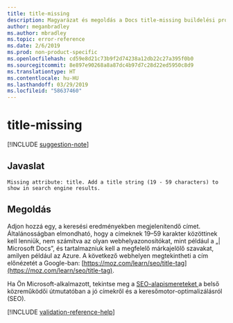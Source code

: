 ```yaml
---
title: title-missing
description: Magyarázat és megoldás a Docs title-missing buildelési problémájára
author: meganbradley
ms.author: mbradley
ms.topic: error-reference
ms.date: 2/6/2019
ms.prod: non-product-specific
ms.openlocfilehash: cd59e8d21c73b9f2d74238a12db22c27a395f0b0
ms.sourcegitcommit: 8e897e90268a8a87dc4b97d7c28d22ed5950c8d9
ms.translationtype: HT
ms.contentlocale: hu-HU
ms.lasthandoff: 03/29/2019
ms.locfileid: "58637460"
---
```

# <a name="title-missing"></a>title-missing

[!INCLUDE [suggestion-note](includes/suggestion-note.md)]

## <a name="suggestion"></a>Javaslat

`Missing attribute: title. Add a title string (19 - 59 characters) to show in search engine results.`

## <a name="resolution"></a>Megoldás

Adjon hozzá egy, a keresési eredményekben megjelenítendő címet. Általánosságban elmondható, hogy a címeknek 19–59 karakter közöttinek kell lenniük, nem számítva az olyan webhelyazonosítókat, mint például a „| Microsoft Docs”, és tartalmazniuk kell a megfelelő márkajelölő szavakat, amilyen például az Azure. A következő webhelyen megtekintheti a cím előnézetét a Google-ban: [https://moz.com/learn/seo/title-tag](https://moz.com/learn/seo/title-tag).

Ha Ön Microsoft-alkalmazott, tekintse meg a [SEO-alapismereteket ](https://review.docs.microsoft.com/en-us/help/contribute/contribute-how-to-write-seo-basics?branch=master) a belső közreműködői útmutatóban a jó címekről és a keresőmotor-optimalizálásról (SEO).

[!INCLUDE [validation-reference-help](includes/validation-reference-help.md)]
